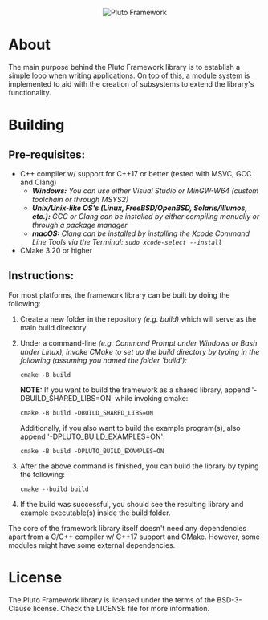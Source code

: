 <p align="center">
  <img src="https://viperslm.com/resources/pluto-framework/logo-github-alt.png" alt="Pluto Framework" />
</p>

# About
The main purpose behind the Pluto Framework library is to establish a simple loop when writing applications. On top of this, a module system is implemented to aid with the creation of subsystems to extend the library's functionality.

# Building
## Pre-requisites:
* C++ compiler w/ support for C++17 or better (tested with MSVC, GCC and Clang)
  - ***Windows:** You can use either Visual Studio or MinGW-W64 (custom toolchain or through MSYS2)*
  - ***Unix/Unix-like OS's (Linux, FreeBSD/OpenBSD, Solaris/illumos, etc.):** GCC or Clang can be installed by either compiling manually or through a package manager*
  - ***macOS:** Clang can be installed by installing the Xcode Command Line Tools via the Terminal: `sudo xcode-select --install`*
* CMake 3.20 or higher

## Instructions:

For most platforms, the framework library can be built by doing the following:
1. Create a new folder in the repository *(e.g. build)* which will serve as the main build directory
2. Under a command-line *(e.g. Command Prompt under Windows or Bash under Linux), invoke CMake to set up the build directory by typing in the following (assuming you named the folder 'build'):*
   
   `cmake -B build`
   
   **NOTE:** If you want to build the framework as a shared library, append '-DBUILD_SHARED_LIBS=ON' while invoking cmake:

   `cmake -B build -DBUILD_SHARED_LIBS=ON`

   Additionally, if you also want to build the example program(s), also append '-DPLUTO_BUILD_EXAMPLES=ON':

   `cmake -B build -DPLUTO_BUILD_EXAMPLES=ON`

4. After the above command is finished, you can build the library by typing the following:
   
   `cmake --build build`
6. If the build was successful, you should see the resulting library and example executable(s) inside the build folder.

The core of the framework library itself doesn't need any dependencies apart from a C/C++ compiler w/ C++17 support and CMake.
However, some modules might have some external dependencies.

# License
The Pluto Framework library is licensed under the terms of the BSD-3-Clause license. Check the LICENSE file for more information.
